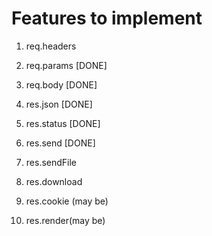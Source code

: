 # Features to implement
1. req.headers
2. req.params [DONE]
3. req.body [DONE]

4. res.json [DONE]
5. res.status [DONE]
6. res.send [DONE]
7. res.sendFile
8. res.download
9. res.cookie (may be)
10. res.render(may be)
